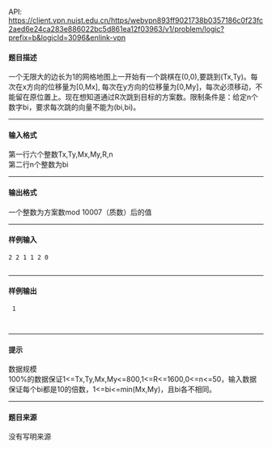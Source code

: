 API: https://client.vpn.nuist.edu.cn/https/webvpn893ff9021738b0357186c0f23fc2aed6e24ca283e886022bc5d861ea12f03963/v1/problem/logic?prefix=b&logicId=3096&enlink-vpn

#### 题目描述

一个无限大的边长为1的网格地图上一开始有一个跳棋在(0,0),要跳到(Tx,Ty)。每次在x方向的位移量为\[0,Mx\], 每次在y方向的位移量为\[0,My\]，每次必须移动，不能留在原位置上。现在想知道通过R次跳到目标的方案数。限制条件是：给定n个数字bi，要求每次跳的向量不能为(bi,bi)。

---

#### 输入格式

第一行六个整数Tx,Ty,Mx,My,R,n  
第二行n个整数为bi

---

#### 输出格式

一个整数为方案数mod 10007（质数）后的值

---

#### 样例输入
```
2 2 1 1 2 0


```

---

#### 样例输出
```
 1



```

---

#### 提示

数据规模  
100%的数据保证1<=Tx,Ty,Mx,My<=800,1<=R<=1600,0<=n<=50，输入数据保证每个bi都是10的倍数，1<=bi<=min(Mx,My)，且bi各不相同。  

---

#### 题目来源

没有写明来源